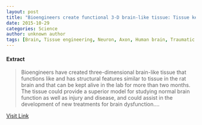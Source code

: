 ```yaml
---
layout: post
title: "Bioengineers create functional 3-D brain-like tissue: Tissue kept alive for months"
date: 2015-10-29
categories: Science
author: unknown author
tags: [Brain, Tissue engineering, Neuron, Axon, Human brain, Traumatic brain injury, Biological engineering, White matter, Neuroscience, Biology, Medicine, Life sciences, Nervous system]
---
```





#### Extract
>Bioengineers have created three-dimensional brain-like tissue that functions like and has structural features similar to tissue in the rat brain and that can be kept alive in the lab for more than two months. The tissue could provide a superior model for studying normal brain function as well as injury and disease, and could assist in the development of new treatments for brain dysfunction....



[Visit Link](http://feeds.sciencedaily.com/~r/sciencedaily/~3/MmxaR2vfj30/140811151119.htm)


